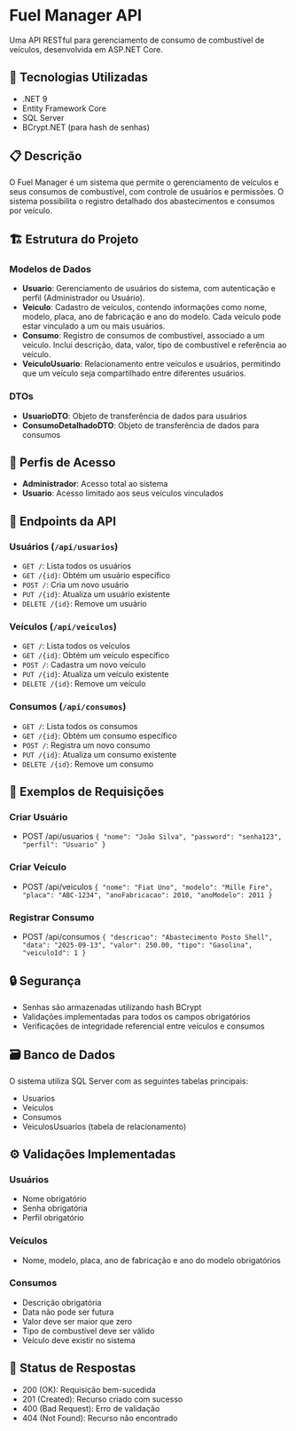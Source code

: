 # Fuel Manager API

Uma API RESTful para gerenciamento de consumo de combustível de veículos, desenvolvida em ASP.NET Core.

## 🚀 Tecnologias Utilizadas

- .NET 9
- Entity Framework Core
- SQL Server
- BCrypt.NET (para hash de senhas)

## 📋 Descrição

O Fuel Manager é um sistema que permite o gerenciamento de veículos e seus consumos de combustível, com controle de usuários e permissões. O sistema possibilita o registro detalhado dos abastecimentos e consumos por veículo.

## 🏗️ Estrutura do Projeto

### Modelos de Dados
- **Usuario**: Gerenciamento de usuários do sistema, com autenticação e perfil (Administrador ou Usuário).
- **Veiculo**: Cadastro de veículos, contendo informações como nome, modelo, placa, ano de fabricação e ano do modelo. Cada veículo pode estar vinculado a um ou mais usuários.
- **Consumo**: Registro de consumos de combustível, associado a um veículo. Inclui descrição, data, valor, tipo de combustível e referência ao veículo.
- **VeiculoUsuario**: Relacionamento entre veículos e usuários, permitindo que um veículo seja compartilhado entre diferentes usuários.

### DTOs
- **UsuarioDTO**: Objeto de transferência de dados para usuários
- **ConsumoDetalhadoDTO**: Objeto de transferência de dados para consumos

## 🔐 Perfis de Acesso
- **Administrador**: Acesso total ao sistema
- **Usuario**: Acesso limitado aos seus veículos vinculados

## 📌 Endpoints da API

### Usuários (`/api/usuarios`)
- `GET /`: Lista todos os usuários
- `GET /{id}`: Obtém um usuário específico
- `POST /`: Cria um novo usuário
- `PUT /{id}`: Atualiza um usuário existente
- `DELETE /{id}`: Remove um usuário

### Veículos (`/api/veiculos`)
- `GET /`: Lista todos os veículos
- `GET /{id}`: Obtém um veículo específico
- `POST /`: Cadastra um novo veículo
- `PUT /{id}`: Atualiza um veículo existente
- `DELETE /{id}`: Remove um veículo

### Consumos (`/api/consumos`)
- `GET /`: Lista todos os consumos
- `GET /{id}`: Obtém um consumo específico
- `POST /`: Registra um novo consumo
- `PUT /{id}`: Atualiza um consumo existente
- `DELETE /{id}`: Remove um consumo

## 📝 Exemplos de Requisições

### Criar Usuário
- POST /api/usuarios `{ "nome": "João Silva", "password": "senha123", "perfil": "Usuario" }`

### Criar Veículo
- POST /api/veiculos `{ "nome": "Fiat Uno", "modelo": "Mille Fire", "placa": "ABC-1234", "anoFabricacao": 2010, "anoModelo": 2011 }`

### Registrar Consumo
- POST /api/consumos `{ "descricao": "Abastecimento Posto Shell", "data": "2025-09-13", "valor": 250.00, "tipo": "Gasolina", "veiculoId": 1 }`

## 🔒 Segurança

- Senhas são armazenadas utilizando hash BCrypt
- Validações implementadas para todos os campos obrigatórios
- Verificações de integridade referencial entre veículos e consumos

## 🗃️ Banco de Dados

O sistema utiliza SQL Server com as seguintes tabelas principais:
- Usuarios
- Veiculos
- Consumos
- VeiculosUsuarios (tabela de relacionamento)

## ⚙️ Validações Implementadas

### Usuários
- Nome obrigatório
- Senha obrigatória
- Perfil obrigatório

### Veículos
- Nome, modelo, placa, ano de fabricação e ano do modelo obrigatórios

### Consumos
- Descrição obrigatória
- Data não pode ser futura
- Valor deve ser maior que zero
- Tipo de combustível deve ser válido
- Veículo deve existir no sistema

## 🚦 Status de Respostas

- 200 (OK): Requisição bem-sucedida
- 201 (Created): Recurso criado com sucesso
- 400 (Bad Request): Erro de validação
- 404 (Not Found): Recurso não encontrado
